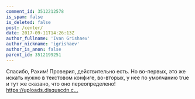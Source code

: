 ```yaml
---
comment_id: 3512212578
is_spam: false
is_deleted: false
post: /center/
date: 2017-09-11T14:26:13Z
author_fullname: 'Ivan Grishaev'
author_nickname: 'igrishaev'
author_is_anon: false
parent_id: 3512199251
---
```


<p>Спасибо, Рахим! Проверил, действительно есть. Но во-первых, это же искать нужно в текстовом конфиге, во-вторых, у нее по умолчанию true и тут же сказано, что оно переопределено! <br> <a href="https://uploads.disquscdn.com/images/0466f6453600a5b6d9284ff072274e41308a337a7554906d3835f25c0ab46d7a.png" rel="nofollow noopener" title="https://uploads.disquscdn.com/images/0466f6453600a5b6d9284ff072274e41308a337a7554906d3835f25c0ab46d7a.png">https://uploads.disquscdn.c...</a></p>
